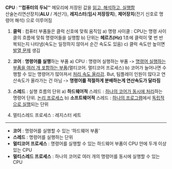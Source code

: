 **CPU** : **''컴퓨터의 두뇌''** 메모리에 저장된 값을 <u>읽고, 해석하고, 실행함</u>
    ​		<br>산술논리연산장치(**ALU** / 계산기), **레지스터**(**임시 저장장치**), **제어장치**(전기 신호로 명령어 해석) 으로 이루어짐



1. **클럭** : 컴퓨터 부품들은 클럭 신호에 맞춰 움직임
   a) 명령 사이클 : CPU는 명령 사이클의 흐름에 맞춰 명령어들을 실행함
   b) 단위는 **헤르츠(Hz)** 1초에 클럭이 몇 번 반복되는지 나타냄(속도는 일정하지 않아서 순간 속도도 있음)
   c) 클럭 속도만 높이면 <u>발열 문제</u> 생김

2. **코어** : **명령어를 실행**하는 부품 
   a) CPU : 명령어 실행하는 부품 -> <u>명령어 실행하는 부품을 여러 개 포함하는 부품</u>(멀티코어. 멀티코어 프로세스)
   b) 코어가 늘어나면 수행할 수 있는 명령어가 많아져서 <u>처리 속도 올라감</u>. But, 팀플레이 인원이 많다고 연산속도가 올라가는 건 아님 -> **명령어를 적절하게 분배하는게 연산속도가 달라짐**

3. **스레드** : 실행 흐름의 단위
   a) **하드웨어적** 스레드 : <u>하나의 코어가 동시에 처리</u>하는 명령어 단위. <u>논리 프로세스</u>
   b) **소프트웨어적** 스레드 : <u>하나의 프로그램</u>에서 <u>독립적으로 실행</u>되는 단위

4. 멀티스레드 프로세스 : 레지스터 세트


<hr>

* **코어** : 명령어를 실행할 수 있는 ‘하드웨어 부품’
* **스레드** : 명령어를 실행하는 단위 
* **멀티코어 프로세스** : 명령어를 실행할 수 있는 하드웨어 부품이 CPU 안에 두개 이상 있는 CPU
* **멀티스레드 프로세스** : 하나의 코어로 여러 개의 명령어를 동시에 실행할 수 있는 CPU
